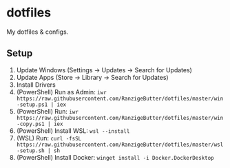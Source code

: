 # dotfiles

My dotfiles & configs.

## Setup

1. Update Windows (Settings -> Updates -> Search for Updates)
2. Update Apps (Store -> Library -> Search for Updates)
3. Install Drivers
4. (PowerShell) Run as Admin: `iwr https://raw.githubusercontent.com/RanzigeButter/dotfiles/master/win-setup.ps1 | iex`
5. (PowerShell) Run: `iwr https://raw.githubusercontent.com/RanzigeButter/dotfiles/master/win-copy.ps1 | iex`
6. (PowerShell) Install WSL: `wsl --install`
7. (WSL) Run: `curl -fsSL https://raw.githubusercontent.com/RanzigeButter/dotfiles/master/wsl-setup.sh | sh`
8. (PowerShell) Install Docker: `winget install -i Docker.DockerDesktop`
